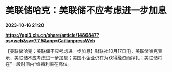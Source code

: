 # 美联储哈克：美联储不应考虑进一步加息

**2023-10-16 21:20**

**https://api3.cls.cn/share/article/1486847?os=web&sv=7.7.5&app=CailianpressWeb**

【美联储哈克：美联储不应考虑进一步加息】财联社10月17日电，美联储哈克表示，美联储不应考虑进一步加息；美国小企业仍在为获得融资而挣扎；美联储将在”一段时间内“维持利率在高位。